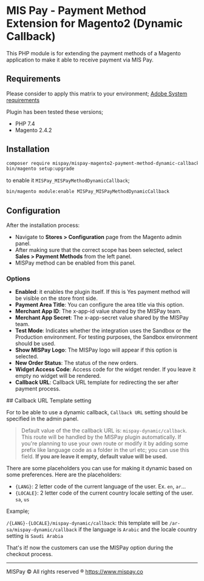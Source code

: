 # MIS Pay - Payment Method Extension for Magento2 (Dynamic Callback)

This PHP module is for extending the payment methods of a Magento application to make it able to receive payment via MIS Pay.

## Requirements

Please consider to apply this matrix to your environment;
[Adobe System requirements](https://experienceleague.adobe.com/en/docs/commerce-operations/installation-guide/system-requirements)

Plugin has been tested these versions;

- PHP 7.4
- Magento 2.4.2

## Installation

```sh
composer require mispay/mispay-magento2-payment-method-dynamic-callback
bin/magento setup:upgrade
```

to enable it `MISPay_MISPayMethodDynamicCallback`;

```sh
bin/magento module:enable MISPay_MISPayMethodDynamicCallback
```

## Configuration

After the installation process:

- Navigate to **Stores > Configuration** page from the Magento admin panel.
- After making sure that the correct scope has been selected, select **Sales > Payment Methods** from the left panel.
- MISPay method can be enabled from this panel.

### Options

- **Enabled**: it enables the plugin itself. If this is Yes payment method will be visible on the store front side.
- **Payment Area Title**: You can configure the area title via this option.
- **Merchant App ID**: The x-app-id value shared by the MISPay team.
- **Merchant App Secret**: The x-app-secret value shared by the MISPay team.
- **Test Mode**: Indicates whether the integration uses the Sandbox or the Production environment. For testing purposes, the Sandbox environment should be used.
- **Show MISPay Logo**: The MISPay logo will appear if this option is selected.
- **New Order Status**: The status of the new orders.
- **Widget Access Code**: Access code for the widget render. If you leave it empty no widget will be rendered.
- **Callback URL**: Callback URL template for redirecting the ser after payment process.

## Callback URL Template setting

For to be able to use a dynamic callback, `Callback URL` setting should be specified in the admin panel.

> Default value of the the callback URL is: `mispay-dynamic/callback`. This route will be handled by the MISPay plugin automatically. If you're planning to use your own route or modify it by adding some prefix like language code as a folder in the url etc; you can use this field. **If you are leave it empty, default value will be used.**

There are some placeholders you can use for making it dynamic based on some preferences. Here are the placeholders:

- `{LANG}`: 2 letter code of the current language of the user. Ex. `en`, `ar`...
- `{LOCALE}`: 2 letter code of the current country locale setting of the user. `sa`, `us`

Example;

`/{LANG}-{LOCALE}/mispay-dynamic/callback`: this template will be `/ar-sa/mispay-dynamic/callback` if the language is `Arabic` and the locale country setting is `Saudi Arabia`

That's it! now the customers can use the MISPay option during the checkout process.

---

MISPay ©
All rights reserved ®
https://www.mispay.co
